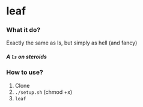 # leaf
### What it do?

Exactly the same as ls, but simply as hell (and fancy)

##### A `ls` on steroids

### How to use?

1. Clone
2. `./setup.sh` (chmod +x)
3. `leaf`


